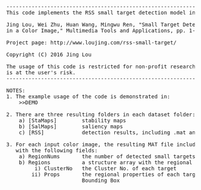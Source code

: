 <pre>
------------------------------------------------------------------------------------------------------
This code implements the RSS small target detection model in the following paper:

Jing Lou, Wei Zhu, Huan Wang, Mingwu Ren, "Small Target Detection Combining Regional Stability and Saliency 
in a Color Image," Multimedia Tools and Applications, pp. 1-18, 2016. doi:10.1007/s11042-016-4025-7

Project page: http://www.loujing.com/rss-small-target/

Copyright (C) 2016 Jing Lou

The usage of this code is restricted for non-profit research usage only and using of the code 
is at the user's risk.
------------------------------------------------------------------------------------------------------

NOTES:
1. The example usage of the code is demonstrated in:
	>>DEMO

2. There are three resulting folders in each dataset folder:
	a) [StaMaps]		stability maps
	b) [SalMaps]		saliency maps
	c) [RSS]			detection results, including .mat and .png

3. For each input color image, the resulting MAT file includes a structure array "Targets" 
   with the following fields:
	a) RegionNums		the number of detected small targets
	b) Regions			a structure array with the regional properties of all detected small targets
		 i) ClusterNo	the Cluster No. of each target
		ii) Props		the regional properties of each target, including Boundary, Pixel List, and 
						Bounding Box
</pre>